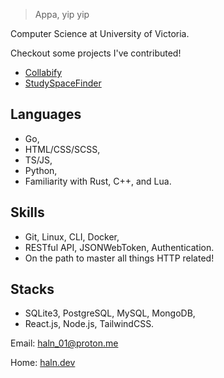 > Appa, yip yip

Computer Science at University of Victoria.

Checkout some projects I've contributed!
- [Collabify](https://collabify.space)
- [StudySpaceFinder](https://studyspace.vikelabs.ca/)

## Languages
- Go,
- HTML/CSS/SCSS,
- TS/JS,
- Python,
- Familiarity with Rust, C++, and Lua.

## Skills
- Git, Linux, CLI, Docker,
- RESTful API, JSONWebToken, Authentication.
- On the path to master all things HTTP related!

## Stacks
- SQLite3, PostgreSQL, MySQL, MongoDB,
- React.js, Node.js, TailwindCSS.

Email: <a href="mailto:haln_01@proton.me" target="_blank">haln_01@proton.me</a>

Home: <a href="https://haln.dev">haln.dev</a>
